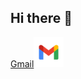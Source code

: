 ## Hi there 👋

[Gmail<img src="https://github.com/dwfwby/dwfwby/blob/main/gmail-icon-free-png.webp" width="48">](mail:czacind@bk.ru)
